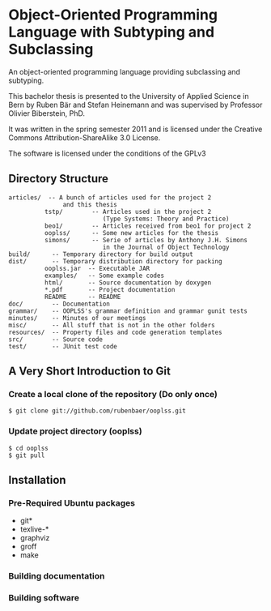 Object-Oriented Programming Language with Subtyping and Subclassing
===================================================================

An object-oriented programming language providing subclassing and
subtyping.

This bachelor thesis is presented to the University of Applied Science in
Bern by Ruben Bär and Stefan Heinemann and was supervised by Professor
Olivier Biberstein, PhD.

It was written in the spring semester 2011 and is licensed under the
Creative Commons Attribution-ShareAlike 3.0 License.

The software is licensed under the conditions of the GPLv3

Directory Structure
-------------------

    articles/  -- A bunch of articles used for the project 2
                   and this thesis
              tstp/        -- Articles used in the project 2
                              (Type Systems: Theory and Practice)
              beo1/        -- Articles received from beo1 for project 2
              ooplss/      -- Some new articles for the thesis
              simons/      -- Serie of articles by Anthony J.H. Simons
                              in the Journal of Object Technology
    build/      -- Temporary directory for build output
    dist/       -- Temporary distribution directory for packing
              ooplss.jar  -- Executable JAR
              examples/   -- Some example codes
              html/       -- Source documentation by doxygen
              *.pdf       -- Project documentation
              README      -- README
    doc/        -- Documentation
    grammar/    -- OOPLSS's grammar definition and grammar gunit tests
    minutes/    -- Minutes of our meetings
    misc/       -- All stuff that is not in the other folders
    resources/  -- Property files and code generation templates
    src/        -- Source code
    test/       -- JUnit test code


A Very Short Introduction to Git
--------------------------------

### Create a local clone of the repository (Do only once)

    $ git clone git://github.com/rubenbaer/ooplss.git

### Update project directory (ooplss)

    $ cd ooplss
    $ git pull


Installation
------------

### Pre-Required Ubuntu packages

* git*
* texlive-*
* graphviz
* groff
* make

### Building documentation

### Building software
